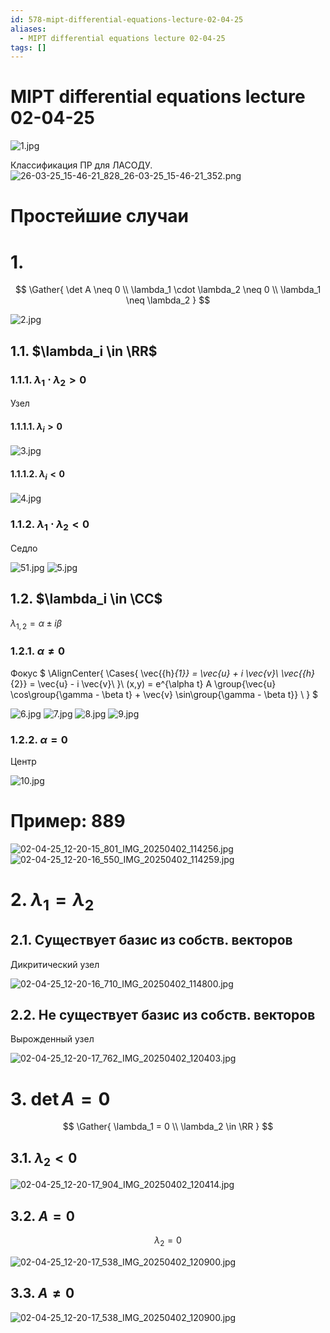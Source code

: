 ```yaml
---
id: 578-mipt-differential-equations-lecture-02-04-25
aliases:
  - MIPT differential equations lecture 02-04-25
tags: []
---
```


# MIPT differential equations lecture 02-04-25

![1.jpg](assets/imgs/02-04-25_11-37-41_834_IMG_20250402_104452.jpg)

Классификация ПР для ЛАСОДУ.
![26-03-25_15-46-21_828_26-03-25_15-46-21_352.png](assets/imgs/26-03-25_15-46-21_828_26-03-25_15-46-21_352.png)

# Простейшие случаи

# 1.

$$
\Gather{
\det A \neq 0 \\
\lambda_1 \cdot \lambda_2 \neq 0 \\
\lambda_1 \neq \lambda_2
}
$$

![2.jpg](assets/imgs/02-04-25_11-37-41_303_IMG_20250402_105932.jpg)

## 1.1. $\lambda_i \in \RR$

### 1.1.1. $\lambda_1 \cdot \lambda_2 > 0$

Узел

#### 1.1.1.1. $\lambda_i > 0$

![3.jpg](assets/imgs/02-04-25_11-37-41_139_IMG_20250402_105938.jpg)

#### 1.1.1.2. $\lambda_i < 0$

![4.jpg](assets/imgs/02-04-25_11-37-41_870_IMG_20250402_110619.jpg)

### 1.1.2. $\lambda_1 \cdot \lambda_2 < 0$

Седло

![51.jpg](assets/imgs/02-04-25_11-54-43_486_IMG_20250402_110619.jpg)
![5.jpg](assets/imgs/02-04-25_11-37-41_981_IMG_20250402_110851.jpg)

## 1.2. $\lambda_i \in \CC$

$\lambda_{1,2} = \alpha \pm i \beta$

### 1.2.1. $\alpha \neq 0$

Фокус
$
\AlignCenter{
\Cases{
\vec{{h}_{1}} = \vec{u} + i \vec{v}\\
\vec{{h}_{2}} = \vec{u} - i \vec{v}\\
}\\
(x,y) = e^{\alpha t} A \group{\vec{u} \cos\group{\gamma - \beta t} +
\vec{v} \sin\group{\gamma - \beta t}} \\
}
$

![6.jpg](assets/imgs/02-04-25_11-37-41_777_IMG_20250402_110854.jpg)
![7.jpg](assets/imgs/02-04-25_11-37-41_715_IMG_20250402_112754.jpg)
![8.jpg](assets/imgs/02-04-25_11-37-41_459_IMG_20250402_112756.jpg)
![9.jpg](assets/imgs/02-04-25_11-37-41_841_IMG_20250402_112758.jpg)

### 1.2.2. $\alpha = 0$

Центр

![10.jpg](assets/imgs/02-04-25_11-37-41_075_IMG_20250402_113553.jpg)

# Пример: 889

![02-04-25_12-20-15_801_IMG_20250402_114256.jpg](assets/imgs/02-04-25_12-20-15_801_IMG_20250402_114256.jpg)
![02-04-25_12-20-16_550_IMG_20250402_114259.jpg](assets/imgs/02-04-25_12-20-16_550_IMG_20250402_114259.jpg)

# 2. $\lambda_1 = \lambda_2$

## 2.1. Существует базис из собств. векторов

Дикритический узел

![02-04-25_12-20-16_710_IMG_20250402_114800.jpg](assets/imgs/02-04-25_12-20-16_710_IMG_20250402_114800.jpg)

## 2.2. Не существует базис из собств. векторов

Вырожденный узел

![02-04-25_12-20-17_762_IMG_20250402_120403.jpg](assets/imgs/02-04-25_12-20-17_762_IMG_20250402_120403.jpg)

# 3. $\det A = 0$

$$
\Gather{
\lambda_1 = 0 \\
\lambda_2 \in \RR
}
$$

## 3.1. $\lambda_2 < 0$

![02-04-25_12-20-17_904_IMG_20250402_120414.jpg](assets/imgs/02-04-25_12-20-17_904_IMG_20250402_120414.jpg)

## 3.2. $A = 0$

$$
\lambda_2 = 0
$$

![02-04-25_12-20-17_538_IMG_20250402_120900.jpg](assets/imgs/02-04-25_12-20-17_538_IMG_20250402_120900.jpg)

## 3.3. $A \neq 0$

![02-04-25_12-20-17_538_IMG_20250402_120900.jpg](assets/imgs/02-04-25_12-20-17_538_IMG_20250402_120900.jpg)
